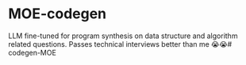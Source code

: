 # MOE-codegen
LLM fine-tuned for program synthesis on data structure and algorithm related questions. Passes technical interviews better than me 😭😭# codegen-MOE
